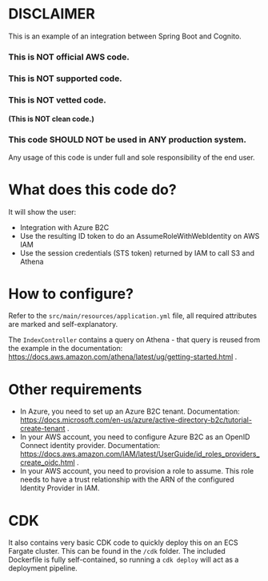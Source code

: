 # DISCLAIMER

This is an example of an integration between Spring Boot and Cognito.

### This is **NOT** official AWS code.
### This is **NOT** supported code.
### This is **NOT** vetted code.
#### (This is **NOT** clean code.)
### This code **SHOULD NOT be used in ANY production system**.

Any usage of this code is under full and sole responsibility of the end user.


# What does this code do?

It will show the user:

- Integration with Azure B2C
- Use the resulting ID token to do an AssumeRoleWithWebIdentity on AWS IAM
- Use the session credentials (STS token) returned by IAM to call S3 and Athena

# How to configure?

Refer to the `src/main/resources/application.yml` file, all required attributes are marked and self-explanatory.

The `IndexController` contains a query on Athena - that query is reused from the example in the documentation: https://docs.aws.amazon.com/athena/latest/ug/getting-started.html .

# Other requirements

- In Azure, you need to set up an Azure B2C tenant. Documentation: https://docs.microsoft.com/en-us/azure/active-directory-b2c/tutorial-create-tenant .
- In your AWS account, you need to configure Azure B2C as an OpenID Connect identity provider. Documentation: https://docs.aws.amazon.com/IAM/latest/UserGuide/id_roles_providers_create_oidc.html .
- In your AWS account, you need to provision a role to assume. This role needs to have a trust relationship with the ARN of the configured Identity Provider in IAM.

# CDK

It also contains very basic CDK code to quickly deploy this on an ECS Fargate cluster. This can be found in the `/cdk` folder. The included Dockerfile is fully self-contained, so running a `cdk deploy` will act as a deployment pipeline.




